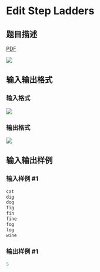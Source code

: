 # Edit Step Ladders

## 题目描述

[problemUrl]: https://uva.onlinejudge.org/index.php?option=com_onlinejudge&Itemid=8&category=12&page=show_problem&problem=970

[PDF](https://uva.onlinejudge.org/external/100/p10029.pdf)

![](https://cdn.luogu.com.cn/upload/vjudge_pic/UVA10029/06e0485284b3250fbc27fda95e18275c5da4c0da.png)

## 输入输出格式

### 输入格式

![](https://cdn.luogu.com.cn/upload/vjudge_pic/UVA10029/ab766c2541d3d3cd5e53b284caff4597f9438602.png)

### 输出格式

![](https://cdn.luogu.com.cn/upload/vjudge_pic/UVA10029/42d00baa1589fa0e097b8299a18cbdcb32a56b57.png)

## 输入输出样例

### 输入样例 #1

```cpp
cat
dig
dog
fig
fin
fine
fog
log
wine
```


### 输出样例 #1

```cpp
5
```


